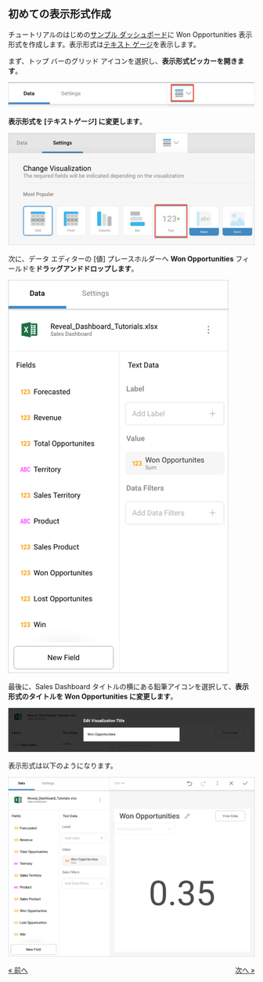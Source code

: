 ## 初めての表示形式作成
 

チュートリアルのはじめの[サンプル ダッシュボード](sales-dashboard-tutorial.md)に Won Opportunities 表示形式を作成します。表示形式は[テキスト ゲージ](~/en/data-visualizations/gauge-views.html#text-gauge)を表示します。

まず、トップ バーのグリッド アイコンを選択し、**表示形式ピッカーを開きます**。

![VisualizationsMenu\_All](images/VisualizationsMenu_All.png)

**表示形式を [テキストゲージ] に変更します**。

![SelectTextGauge\_All](images/SelectTextGauge_All.png)

次に、データ エディターの [値] プレースホルダーへ **Won Opportunities** フィールドを**ドラッグアンドドロップします**。

![SalesFirstDragDrop\_All](images/SalesFirstDragDrop_All.png)

最後に、Sales Dashboard タイトルの横にある鉛筆アイコンを選択して、**表示形式のタイトルを Won Opportunities に変更します**。

![SalesWonOpportunitiesTitle\_All](images/SalesWonOpportunitiesTitle_All.png)

表示形式は以下のようになります。

![SalesFirstVisualizationSample\_All](images/SalesFirstVisualizationSample_All.png)


<style>
.previous {
    text-align: left
}

.next {
    float: right
}

</style>

<a href="sales-starting-creation-process.md" class="previous">&laquo; 前へ</a>
<a href="sales-applying-formatting-visualization.md" class="next">次へ &raquo;</a>
